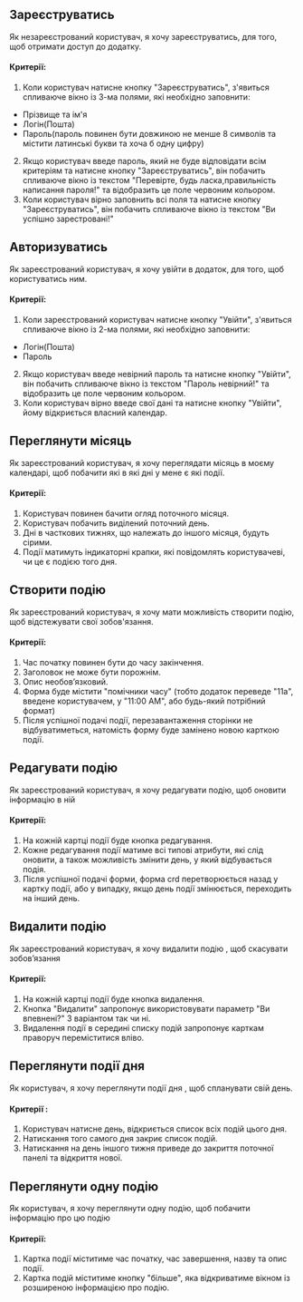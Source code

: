 ## Зареєструватись
Як незареєстрований користувач, я хочу зареєструватись, для того, щоб отримати доступ до додатку.
#### Критерії:
1. Коли користувач натисне кнопку "Зареєструватись", з'явиться спливаюче вікно із 3-ма полями, які необхідно заповнити:
- Прізвище та ім'я
- Логін(Пошта)
- Пароль(пароль повинен бути довжиною не менше 8 символів та містити латинські букви та хоча б одну цифру)
2. Якщо користувач введе пароль, який не буде відповідати всім критеріям та натисне кнопку "Зареєструватись", він побачить спливаюче вікно із текстом "Перевірте, будь ласка,правильність написання пароля!" та відобразить це поле червоним кольором.
3. Коли користувач вірно заповнить всі поля та натисне кнопку "Зареєструватись", він побачить спливаюче вікно із текстом "Ви успішно зарестровані!" 

## Авторизуватись
Як зареєстрований користувач, я хочу увійти в додаток, для того, щоб користуватись ним.
#### Критерії:
1. Коли зареєстрований користувач натисне кнопку "Увійти", з'явиться спливаюче вікно із 2-ма полями, які необхідно заповнити:
- Логін(Пошта)
- Пароль
2. Якщо користувач введе невірний пароль та натисне кнопку "Увійти", він побачить спливаюче вікно із текстом "Пароль невірний!" та відобразить це поле червоним кольором.
3. Коли користувач вірно введе свої дані та натисне кнопку "Увійти", йому відкриється власний календар.

## Переглянути місяць
Як зареєстрований користувач, я хочу переглядати місяць в моєму календарі, щоб побачити які в які дні у мене є які події.
#### Критерії:
1. Користувач повинен бачити огляд поточного місяця.
2. Користувач побачить виділений поточний день.
3. Дні в часткових тижнях, що належать до іншого місяця, будуть сірими.
4. Події матимуть індикаторні крапки, які повідомлять користувачеві, чи це є подією того дня.

## Створити подію
Як зареєстрований користувач, я хочу мати можливість створити подію, щоб відстежувати свої зобов'язання.
#### Критерії:
1. Час початку повинен бути до часу закінчення. 
2. Заголовок не може бути порожнім. 
3. Опис необов’язковий.
4. Форма буде містити "помічники часу" (тобто додаток переведе "11a", введене користувачем, у "11:00 AM", або будь-який потрібний формат)
5. Після успішної подачі події, перезавантаження сторінки не відбуватиметься, натомість форму буде замінено новою карткою події.

## Редагувати подію
Як зареєстрований користувач, я хочу редагувати подію, щоб оновити інформацію в ній
#### Критерії:
1. На кожній картці події буде кнопка редагування. 
2. Кожне редагування події матиме всі типові атрибути, які слід оновити, а також можливість змінити день, у який відбувається подія. 
3. Після успішної подачі форми, форма crd перетворюється назад у картку події, або у випадку, якщо день події змінюється, переходить на інший день.

## Видалити подію
Як зареєстрований користувач, я хочу видалити подію , щоб скасувати зобов’язання
#### Критерії:
1. На кожній картці події буде кнопка видалення.
2. Кнопка "Видалити" запропонує використовувати параметр "Ви впевнені?" З варіантом так чи ні.
3. Видалення події в середині списку подій запропонує карткам праворуч переміститися вліво.

## Переглянути події дня
Як користувач, я хочу переглянути події дня , щоб  спланувати свій день.
#### Критерії :
1. Користувач натисне день, відкриється список всіх подій цього дня.
2. Натискання того самого дня закриє список подій.
3. Натискання на день іншого тижня приведе до закриття поточної панелі та відкриття нової.

## Переглянути одну подію
Як користувач, я хочу переглянути одну подію, щоб побачити інформацію про цю подію
#### Критерії:
1. Картка події міститиме час початку, час завершення, назву та опис події. 
2. Картка подій міститиме кнопку "більше", яка відкриватиме вікном із розширеною інформацією про подію.
